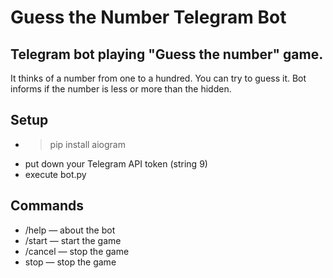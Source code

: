 # Guess the Number Telegram Bot
Telegram bot playing "Guess the number" game.
---
It thinks of a number from one to a hundred. You can try to guess it. Bot informs if the number is less or more than the hidden.
## Setup
* >pip install aiogram
* put down your Telegram API token (string 9)
* execute bot.py
## Commands
* /help — about the bot
* /start — start the game
* /cancel — stop the game
* stop — stop the game
